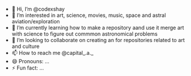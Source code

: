 - 👋 Hi, I’m @codexshay
- 👀 I’m interested in art, science, movies, music, space and astral aviation/exploration 
- 🌱 I’m currently learning how to make a repository aand use it merge art with science to figure out commmon astronomical problems
- 💞️ I’m looking to collaborate on creating an for repositories related to art and culture
- 📫 How to reach me @capital_.a._
- 😄 Pronouns: ...
- ⚡ Fun fact: ...

<!---
codexshay/codexshay is a ✨ special ✨ repository because its `README.md` (this file) appears on your GitHub profile.
You can click the Preview link to take a look at your changes.
--->
